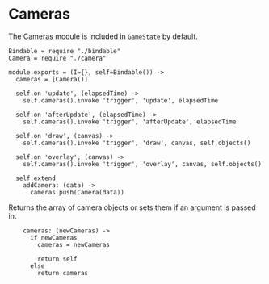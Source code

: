 Cameras
=======

The Cameras module is included in `GameState` by default.

    Bindable = require "./bindable"
    Camera = require "./camera"

    module.exports = (I={}, self=Bindable()) ->
      cameras = [Camera()]
    
      self.on 'update', (elapsedTime) ->
        self.cameras().invoke 'trigger', 'update', elapsedTime
    
      self.on 'afterUpdate', (elapsedTime) ->
        self.cameras().invoke 'trigger', 'afterUpdate', elapsedTime
    
      self.on 'draw', (canvas) ->
        self.cameras().invoke 'trigger', 'draw', canvas, self.objects()
    
      self.on 'overlay', (canvas) ->
        self.cameras().invoke 'trigger', 'overlay', canvas, self.objects()
    
      self.extend
        addCamera: (data) ->
          cameras.push(Camera(data))

Returns the array of camera objects or sets them if an argument is passed in.

        cameras: (newCameras) ->
          if newCameras
            cameras = newCameras

            return self
          else
            return cameras

